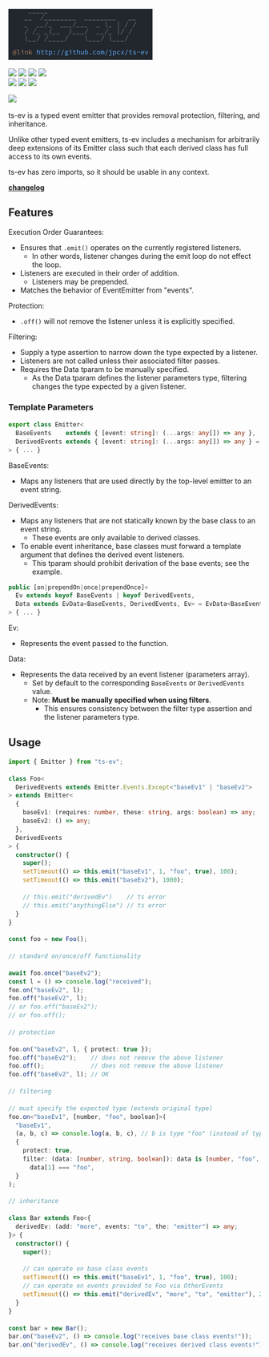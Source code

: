 [![](https://github.com/jpcx/ts-ev/blob/0.2.0/assets/logo.png)](#)

![](https://img.shields.io/github/issues/jpcx/ts-ev)
![](https://img.shields.io/github/forks/jpcx/ts-ev)
![](https://img.shields.io/github/stars/jpcx/ts-ev)
![](https://img.shields.io/npm/dm/ts-ev)  
![](https://img.shields.io/librariesio/dependents/npm/ts-ev)
![](https://img.shields.io/github/license/jpcx/ts-ev)
![](https://img.shields.io/librariesio/github/jpcx/ts-ev?label=dev-dependencies)

[![](https://nodei.co/npm/ts-ev.png?mini=true)](https://www.npmjs.com/package/ts-ev)

ts-ev is a typed event emitter that provides removal protection, filtering, and inheritance.

Unlike other typed event emitters, ts-ev includes a mechanism for arbitrarily deep extensions of its Emitter class such that each derived class has full access to its own events.

ts-ev has zero imports, so it should be usable in any context.

**[changelog](https://github.com/jpcx/ts-ev/blob/0.2.0/CHANGELOG.md)**

## Features

Execution Order Guarantees:
- Ensures that `.emit()` operates on the currently registered listeners.
  - In other words, listener changes during the emit loop do not effect the loop.
- Listeners are executed in their order of addition.
  - Listeners may be prepended.
- Matches the behavior of EventEmitter from "events".

Protection:
  - `.off()` will not remove the listener unless it is explicitly specified.

Filtering:
  - Supply a type assertion to narrow down the type expected by a listener.
  - Listeners are not called unless their associated filter passes.
  - Requires the Data tparam to be manually specified.
    - As the Data tparam defines the listener parameters type,
      filtering changes the type expected by a given listener.

### Template Parameters

```ts
export class Emitter<
  BaseEvents    extends { [event: string]: (...args: any[]) => any },
  DerivedEvents extends { [event: string]: (...args: any[]) => any } = {},
> { ... }
```

BaseEvents:
- Maps any listeners that are used directly by the top-level emitter to an event string.

DerivedEvents:
- Maps any listeners that are not statically known by the base class to an event string.
  - These events are only available to derived classes.
- To enable event inheritance, base classes must forward a template argument that defines the derived event listeners.
  - This tparam should prohibit derivation of the base events; see the example.

```ts
public [on|prependOn|once|prependOnce]<
  Ev extends keyof BaseEvents | keyof DerivedEvents,
  Data extends EvData<BaseEvents, DerivedEvents, Ev> = EvData<BaseEvents, DerivedEvents, Ev>
> { ... }
```

Ev:
- Represents the event passed to the function.

Data:
- Represents the data received by an event listener (parameters array).
  - Set by default to the corresponding `BaseEvents` or `DerivedEvents` value.
  - Note: **Must be manually specified when using filters**.
    - This ensures consistency between the filter type assertion and the listener parameters type.

## Usage

```ts
import { Emitter } from "ts-ev";

class Foo<
  DerivedEvents extends Emitter.Events.Except<"baseEv1" | "baseEv2">
> extends Emitter<
  {
    baseEv1: (requires: number, these: string, args: boolean) => any;
    baseEv2: () => any;
  },
  DerivedEvents
> {
  constructor() {
    super();
    setTimeout(() => this.emit("baseEv1", 1, "foo", true), 100);
    setTimeout(() => this.emit("baseEv2"), 1000);

    // this.emit("derivedEv")    // ts error
    // this.emit("anythingElse") // ts error
  }
}

const foo = new Foo();

// standard on/once/off functionality

await foo.once("baseEv2");
const l = () => console.log("received");
foo.on("baseEv2", l);
foo.off("baseEv2", l);
// or foo.off("baseEv2");
// or foo.off();

// protection

foo.on("baseEv2", l, { protect: true });
foo.off("baseEv2");    // does not remove the above listener
foo.off();             // does not remove the above listener
foo.off("baseEv2", l); // OK

// filtering

// must specify the expected type (extends original type)
foo.on<"baseEv1", [number, "foo", boolean]>(
  "baseEv1",
  (a, b, c) => console.log(a, b, c), // b is type "foo" (instead of type "string")
  {
    protect: true,
    filter: (data: [number, string, boolean]): data is [number, "foo", boolean] =>
      data[1] === "foo",
  }
);

// inheritance

class Bar extends Foo<{
  derivedEv: (add: "more", events: "to", the: "emitter") => any;
}> {
  constructor() {
    super();

    // can operate on base class events
    setTimeout(() => this.emit("baseEv1", 1, "foo", true), 100);
    // can operate on events provided to Foo via OtherEvents
    setTimeout(() => this.emit("derivedEv", "more", "to", "emitter"), 200);
  }
}

const bar = new Bar();
bar.on("baseEv2", () => console.log("receives base class events!"));
bar.on("derivedEv", () => console.log("receives derived class events!"));
```
